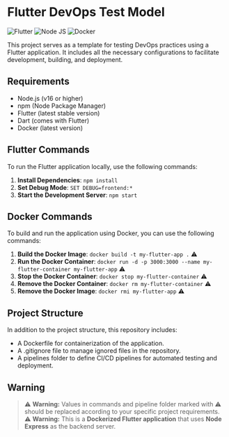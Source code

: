 # Flutter DevOps Test Model
![Flutter](https://img.shields.io/badge/Flutter-02569B?style=for-the-badge&logo=flutter&logoColor=white)
![Node JS](https://img.shields.io/badge/Node%20js-339933?style=for-the-badge&logo=nodedotjs&logoColor=white)
![Docker](https://img.shields.io/badge/Docker-2CA5E0?style=for-the-badge&logo=docker&logoColor=white)

This project serves as a template for testing DevOps practices using a Flutter application. It includes all the necessary configurations to facilitate development, building, and deployment.

## Requirements

- Node.js (v16 or higher)
- npm (Node Package Manager)
- Flutter (latest stable version)
- Dart (comes with Flutter)
- Docker (latest version)

## Flutter Commands

To run the Flutter application locally, use the following commands:

1. **Install Dependencies**:
   `npm install`
2. **Set Debug Mode**:
    `SET DEBUG=frontend:*`
3. **Start the Development Server**:
    `npm start`

## Docker Commands

To build and run the application using Docker, you can use the following commands:

1. **Build the Docker Image**:
   `docker build -t my-flutter-app .` ⚠️
2. **Run the Docker Container**:
    `docker run -d -p 3000:3000 --name my-flutter-container my-flutter-app` ⚠️
3. **Stop the Docker Container**:
    `docker stop my-flutter-container` ⚠️
4. **Remove the Docker Container**:
    `docker rm my-flutter-container` ⚠️
5. **Remove the Docker Image**:
    `docker rmi my-flutter-app` ⚠️

## Project Structure

In addition to the project structure, this repository includes:

- A Dockerfile for containerization of the application.
- A .gitignore file to manage ignored files in the repository.
- A pipelines folder to define CI/CD pipelines for automated testing and deployment.

## Warning

> ⚠️ **Warning:** Values ​​in commands and pipeline folder marked with ⚠️ should be replaced according to your specific project requirements.
> ⚠️ **Warning:** This is a **Dockerized Flutter application** that uses **Node Express** as the backend server.

